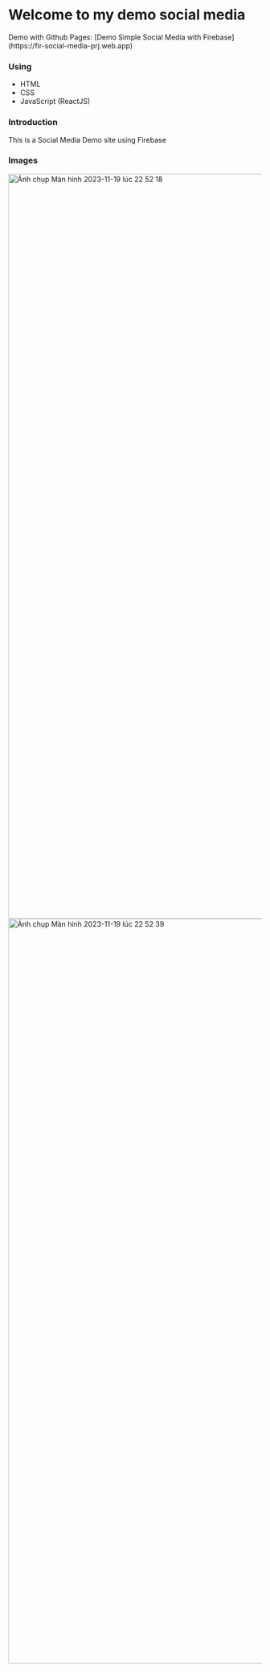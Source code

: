 
<h1>Welcome to my demo social media</h1>
<span class="demo">Demo with Github Pages: [Demo Simple Social Media with Firebase](https://fir-social-media-prj.web.app) </span>


<h3>Using</h3>
<ul>
  <li>HTML</li>
  <li>CSS</li>
  <li>JavaScript (ReactJS)</li>
</ul>

<h3>Introduction</h3>
This is a Social Media Demo site using Firebase

<h3>Images</h3>
<img width="1479" alt="Ảnh chụp Màn hình 2023-11-19 lúc 22 52 18" src="https://github.com/giakhang3005/social-media-react/assets/45289938/d6aadadf-8f8f-4de8-80e6-45892ec2d059">
<img width="1479" alt="Ảnh chụp Màn hình 2023-11-19 lúc 22 52 39" src="https://github.com/giakhang3005/social-media-react/assets/45289938/8cb323e5-a481-4dc7-bb77-f52247adbd6b">
